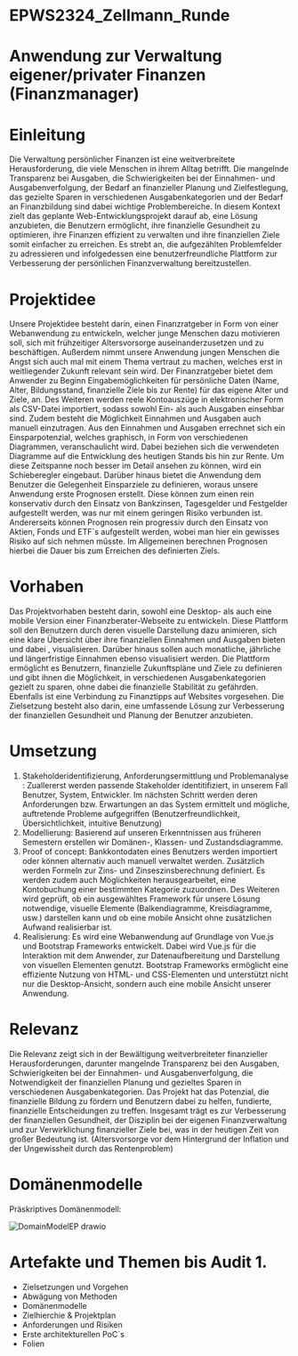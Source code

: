 # EPWS2324_Zellmann_Runde

# Anwendung zur Verwaltung eigener/privater Finanzen (Finanzmanager)

# Einleitung

Die Verwaltung persönlicher Finanzen ist eine weitverbreitete Herausforderung, die viele Menschen in ihrem Alltag betrifft. Die mangelnde Transparenz bei Ausgaben, die Schwierigkeiten bei der Einnahmen- und Ausgabenverfolgung, der Bedarf an finanzieller Planung und Zielfestlegung, das gezielte Sparen in verschiedenen Ausgabenkategorien und der Bedarf an Finanzbildung sind dabei wichtige Problembereiche. In diesem Kontext zielt das geplante Web-Entwicklungsprojekt darauf ab, eine Lösung anzubieten, die Benutzern ermöglicht, ihre finanzielle Gesundheit zu optimieren, ihre Finanzen effizient zu verwalten und ihre finanziellen Ziele somit einfacher zu erreichen. Es strebt an, die aufgezählten Problemfelder zu adressieren und infolgedessen eine benutzerfreundliche Plattform zur Verbesserung der persönlichen Finanzverwaltung bereitzustellen.

# Projektidee

Unsere Projektidee besteht darin, einen Finanzratgeber in Form von einer Webanwendung zu entwickeln, welcher junge Menschen dazu motivieren soll, sich mit frühzeitiger Altersvorsorge auseinanderzusetzen und zu beschäftigen. Außerdem nimmt unsere Anwendung jungen Menschen die Angst sich auch mal mit einem Thema vertraut zu machen, welches erst in weitliegender Zukunft relevant sein wird. Der Finanzratgeber bietet dem Anwender zu Beginn Eingabemöglichkeiten für persönliche Daten (Name, Alter, Bildungsstand, finanzielle Ziele bis zur Rente) für das eigene Alter und Ziele, an. Des Weiteren werden reele Kontoauszüge in elektronischer Form als CSV-Datei importiert, sodass sowohl Ein- als auch Ausgaben einsehbar sind. Zudem besteht die Möglichkeit Einnahmen und Ausgaben auch manuell einzutragen. Aus den Einnahmen und Ausgaben errechnet sich ein Einsparpotenzial, welches graphisch, in Form von verschiedenen Diagrammen, veranschaulicht wird. Dabei beziehen sich die verwendeten Diagramme auf die Entwicklung des heutigen Stands bis hin zur Rente. Um diese Zeitspanne noch besser im Detail ansehen zu können, wird ein Schieberegler eingebaut. Darüber hinaus bietet die Anwendung dem Benutzer die Gelegenheit Einsparziele zu definieren, woraus unsere Anwendung erste Prognosen erstellt. Diese können zum einen rein konservativ durch den Einsatz von Bankzinsen, Tagesgelder und Festgelder aufgestellt werden, was nur mit einem geringen Risiko verbunden ist. Andererseits können Prognosen rein progressiv durch den Einsatz von Aktien, Fonds und ETF`s aufgestellt werden, wobei man hier ein gewisses Risiko auf sich nehmen müsste. Im Allgemeinen berechnen Prognosen hierbei die Dauer bis zum Erreichen des definierten Ziels. 

# Vorhaben 

Das Projektvorhaben besteht darin, sowohl eine Desktop- als auch eine mobile Version einer Finanzberater-Webseite zu entwickeln. Diese Plattform soll den Benutzern durch deren visuelle Darstellung dazu animieren, sich  eine klare Übersicht über ihre finanziellen Einnahmen und Ausgaben bieten und dabei , visualisieren. Darüber hinaus sollen auch monatliche, jährliche und längerfristige Einnahmen ebenso visualisiert werden. Die Plattform ermöglicht es Benutzern, finanzielle Zukunftspläne und Ziele zu definieren und gibt ihnen die Möglichkeit, in verschiedenen Ausgabenkategorien gezielt zu sparen, ohne dabei die finanzielle Stabilität zu gefährden. Ebenfalls ist eine Verbindung zu Finanztipps auf Websites vorgesehen. Die Zielsetzung besteht also darin, eine umfassende Lösung zur Verbesserung der finanziellen Gesundheit und Planung der Benutzer anzubieten.

# Umsetzung

1. Stakeholderidentifizierung, Anforderungsermittlung und Problemanalyse : Zuallererst werden passende Stakeholder identitifiziert, in unserem Fall Benutzer, System, Entwickler. Im nächsten Schritt werden deren Anforderungen bzw. Erwartungen an das System ermittelt und mögliche, auftretende Probleme aufgegriffen (Benutzerfreundlichkeit, Übersichtlichkeit, intuitive Benutzung)
2. Modellierung: Basierend auf unseren Erkenntnissen aus früheren Semestern erstellen wir Domänen-, Klassen- und Zustandsdiagramme.
3. Proof of concept: Bankkontodaten eines Benutzers werden importiert oder können alternativ auch manuell verwaltet werden. Zusätzlich werden Formeln zur Zins- und Zinseszinsberechnung definiert. Es werden  zudem auch Möglichkeiten herausgearbeitet, eine Kontobuchung einer bestimmten Kategorie zuzuordnen. Des Weiteren wird geprüft, ob ein ausgewähltes Framework für unsere Lösung notwendige, visuelle Elemente (Balkendiagramme, Kreisdiagramme, usw.) darstellen kann und ob eine mobile Ansicht ohne zusätzlichen Aufwand realisierbar ist.
4. Realisierung: Es wird eine Webanwendung auf Grundlage von Vue.js und Bootstrap Frameworks entwickelt. Dabei wird Vue.js für die Interaktion mit dem Anwender, zur Datenaufbereitung und Darstellung von visuellen Elementen genutzt. Bootstrap Frameworks ermöglicht eine effiziente Nutzung von HTML- und CSS-Elementen und unterstützt nicht nur die Desktop-Ansicht, sondern auch eine mobile Ansicht unserer Anwendung.

# Relevanz

Die Relevanz zeigt sich in der Bewältigung weitverbreiteter finanzieller Herausforderungen, darunter mangelnde Transparenz bei den Ausgaben, Schwierigkeiten bei der Einnahmen- und Ausgabenverfolgung, die Notwendigkeit der finanziellen Planung und gezieltes Sparen in verschiedenen Ausgabenkategorien. Das Projekt hat das Potenzial, die finanzielle Bildung zu fördern und Benutzern dabei zu helfen, fundierte, finanzielle Entscheidungen zu treffen. Insgesamt trägt es zur Verbesserung der finanziellen Gesundheit, der Disziplin bei der eigenen Finanzverwaltung und zur Verwirklichung finanzieller Ziele bei, was in der heutigen Zeit von großer Bedeutung ist.
(Altersvorsorge vor dem Hintergrund der Inflation und der Ungewissheit durch das Rentenproblem)

# Domänenmodelle

Präskriptives Domänenmodell:

![DomainModelEP drawio](https://github.com/HendrikRunde/EPWS2324_Zellmann_Runde/assets/92305681/9c3d3579-6aad-4ffb-9dcd-1e6c4c657919)


# Artefakte und Themen bis Audit 1.

- Zielsetzungen und Vorgehen
- Abwägung von Methoden
- Domänenmodelle
- Zielhierchie & Projektplan
- Anforderungen und Risiken
- Erste architekturellen PoC`s
- Folien

